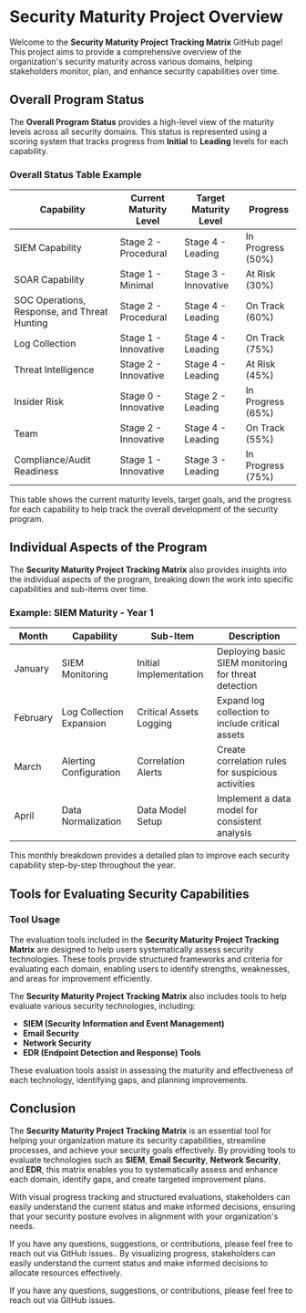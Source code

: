 # Security Maturity Project Overview

Welcome to the **Security Maturity Project Tracking Matrix** GitHub page! This project aims to provide a comprehensive overview of the organization's security maturity across various domains, helping stakeholders monitor, plan, and enhance security capabilities over time.


## Overall Program Status

The **Overall Program Status** provides a high-level view of the maturity levels across all security domains. This status is represented using a scoring system that tracks progress from **Initial** to **Leading** levels for each capability.

### Overall Status Table Example
| **Capability**           | **Current Maturity Level** | **Target Maturity Level** | **Progress**       |
|--------------------------|----------------------------|---------------------------|---------------------|
| SIEM Capability          | Stage 2 - Procedural       | Stage 4 - Leading         | In Progress (50%)   |
| SOAR Capability          | Stage 1 - Minimal          | Stage 3 - Innovative      | At Risk (30%)       |
| SOC Operations, Response, and Threat Hunting | Stage 2 - Procedural | Stage 4 - Leading         | On Track (60%)      |
| Log Collection           | Stage 1 - Innovative       | Stage 4 - Leading         | On Track (75%)      |
| Threat Intelligence      | Stage 2 - Innovative       | Stage 4 - Leading         | At Risk (45%)       |
| Insider Risk             | Stage 0 - Innovative       | Stage 2 - Leading         | In Progress (65%)   |
| Team                     | Stage 2 - Innovative       | Stage 4 - Leading         | On Track (55%)      |
| Compliance/Audit Readiness | Stage 1 - Innovative     | Stage 3 - Leading         | In Progress (75%)   |

This table shows the current maturity levels, target goals, and the progress for each capability to help track the overall development of the security program.

## Individual Aspects of the Program

The **Security Maturity Project Tracking Matrix** also provides insights into the individual aspects of the program, breaking down the work into specific capabilities and sub-items over time.

### Example: SIEM Maturity - Year 1

| **Month**   | **Capability**           | **Sub-Item**              | **Description**                                      |
|-------------|--------------------------|---------------------------|------------------------------------------------------|
| January     | SIEM Monitoring          | Initial Implementation    | Deploying basic SIEM monitoring for threat detection |
| February    | Log Collection Expansion | Critical Assets Logging   | Expand log collection to include critical assets     |
| March       | Alerting Configuration   | Correlation Alerts        | Create correlation rules for suspicious activities   |
| April       | Data Normalization       | Data Model Setup          | Implement a data model for consistent analysis       |

This monthly breakdown provides a detailed plan to improve each security capability step-by-step throughout the year.

## Tools for Evaluating Security Capabilities

### Tool Usage
The evaluation tools included in the **Security Maturity Project Tracking Matrix** are designed to help users systematically assess security technologies. These tools provide structured frameworks and criteria for evaluating each domain, enabling users to identify strengths, weaknesses, and areas for improvement efficiently.

The **Security Maturity Project Tracking Matrix** also includes tools to help evaluate various security technologies, including:

- **SIEM (Security Information and Event Management)**
- **Email Security**
- **Network Security**
- **EDR (Endpoint Detection and Response) Tools**

These evaluation tools assist in assessing the maturity and effectiveness of each technology, identifying gaps, and planning improvements.

## Conclusion

The **Security Maturity Project Tracking Matrix** is an essential tool for helping your organization mature its security capabilities, streamline processes, and achieve your security goals effectively. By providing tools to evaluate technologies such as **SIEM**, **Email Security**, **Network Security**, and **EDR**, this matrix enables you to systematically assess and enhance each domain, identify gaps, and create targeted improvement plans.

With visual progress tracking and structured evaluations, stakeholders can easily understand the current status and make informed decisions, ensuring that your security posture evolves in alignment with your organization's needs.

If you have any questions, suggestions, or contributions, please feel free to reach out via GitHub issues.. By visualizing progress, stakeholders can easily understand the current status and make informed decisions to allocate resources effectively.

If you have any questions, suggestions, or contributions, please feel free to reach out via GitHub issues.


